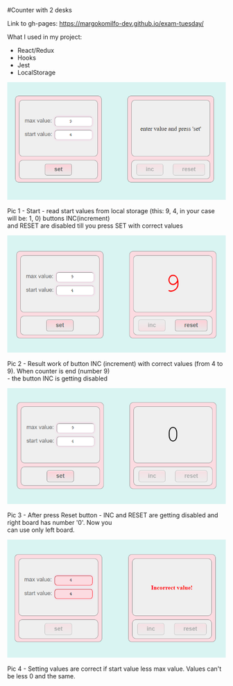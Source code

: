 #Counter with 2 desks

Link to gh-pages: https://margokomilfo-dev.github.io/exam-tuesday/

What I used in my project:
- React/Redux
- Hooks 
- Jest
- LocalStorage


 
![alt text](src/screenshots/counter1.png)

Pic 1 - Start - read start values from local storage (this: 9, 4, in your case will be:  1, 0)
buttons INC(increment) <br/> and RESET are disabled till you press SET with correct values

![alt text](src/screenshots/counter2.png)

Pic 2 - Result work of button INC (increment)  with correct values (from 4 to 9). When counter is end 
(number 9) <br/> - the button INC is getting disabled

![alt text](src/screenshots/counter3.png)

Pic 3 - After press Reset button - INC and RESET are getting disabled and right board has number '0'.
Now you <br/> can use only left board.

![alt text](src/screenshots/counter4.png)

Pic 4 - Setting values are correct if start value less max value. 
Values can't be less 0 and the same.
